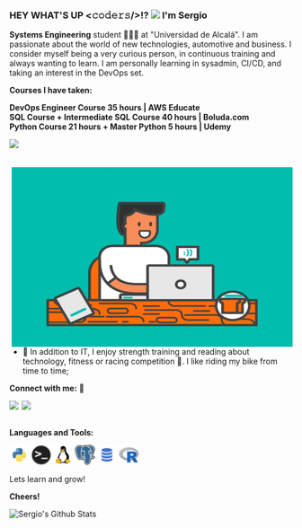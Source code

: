 ### HEY WHAT'S UP <𝚌𝚘𝚍𝚎𝚛𝚜/>!? <img src="https://media.giphy.com/media/hvRJCLFzcasrR4ia7z/giphy.gif" width="25px"> I'm Sergio
**Systems Engineering** student 👨🏻‍💻 at "Universidad de Alcalá". I am passionate about the world of new technologies, automotive and business.
I consider myself being a very curious person, in continuous training and always wanting to learn.
I am personally learning in sysadmin, CI/CD, and taking an interest in the DevOps set. 


**Courses I have taken:** <br>

**DevOps Engineer Course 35 hours | AWS Educate** <br>
**SQL Course + Intermediate SQL Course 40 hours | Boluda.com** <br>
**Python Course 21 hours + Master Python 5 hours | Udemy**


![](https://visitor-badge.glitch.me/badge?page_id=sennayrton.sennayrton)

<br />

<img align="right" alt="GIF" src="https://github.com/sennayrton/sennayrton/blob/main/code2.gif" width="500" height="320" />




- 🚀 In addition to IT, I enjoy strength training and reading about technology, fitness or racing competition 📖. I like riding my bike from time to time;

**Connect with me:** 📌

<a href="https://www.linkedin.com/in/sergiopicazoserrano/">
  <img align="left" width="22px" src="https://cdn.jsdelivr.net/npm/simple-icons@v3/icons/linkedin.svg" />
</a>
<a href="https://dev.to/sennayrton">
  <img align="left"  width="22px" src="https://cdn.jsdelivr.net/npm/simple-icons@3.13.0/icons/dev-dot-to.svg" />
</a>

<br />
<br />

**Languages and Tools:**  


<img src="https://raw.githubusercontent.com/github/explore/80688e429a7d4ef2fca1e82350fe8e3517d3494d/topics/python/python.png" alt="PYTHON"
	width="35" height="35" />
<img src="https://raw.githubusercontent.com/github/explore/80688e429a7d4ef2fca1e82350fe8e3517d3494d/topics/terminal/terminal.png" alt="Terminal"
	width="35" height="35" />
<img src="https://raw.githubusercontent.com/github/explore/80688e429a7d4ef2fca1e82350fe8e3517d3494d/topics/linux/linux.png" alt="Linux"
	width="35" height="35" />
<img src="https://raw.githubusercontent.com/github/explore/80688e429a7d4ef2fca1e82350fe8e3517d3494d/topics/postgresql/postgresql.png" alt="POSTGRESQL"
	width="35" height="35" />
<img src="https://raw.githubusercontent.com/github/explore/80688e429a7d4ef2fca1e82350fe8e3517d3494d/topics/sql/sql.png" alt="SQL"
	width="35" height="35" />
<img src="https://raw.githubusercontent.com/github/explore/80688e429a7d4ef2fca1e82350fe8e3517d3494d/topics/r/r.png" alt="R"
	width="35" height="35" />


	
Lets learn and grow!

**Cheers!**

![Sergio's Github Stats](https://github-readme-stats.vercel.app/api?username=sennayrton&show_icons=true&theme=radical)




